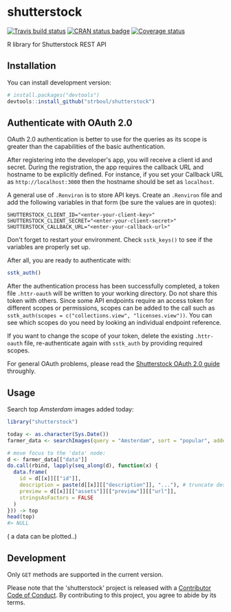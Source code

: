 
<!-- README.md is generated from README.Rmd. Please edit that file -->
shutterstock
============

[![Travis build status](https://travis-ci.org/strboul/shutterstock-r.svg?branch=master)](https://travis-ci.org/strboul/shutterstock-r) [![CRAN status badge](https://www.r-pkg.org/badges/version/shutterstock)](https://cran.r-project.org/package=shutterstock) [![Coverage status](https://codecov.io/gh/strboul/shutterstock-r/branch/master/graph/badge.svg)](https://codecov.io/github/strboul/shutterstock-r?branch=master)

R library for Shutterstock REST API

Installation
------------

<!--You can install the released version of shutterstock from
[CRAN](https://CRAN.R-project.org) with:
``` r
install.packages("shutterstock")
```-->
You can install development version:

``` r
# install.packages("devtools")
devtools::install_github("strboul/shutterstock")
```

Authenticate with OAuth 2.0
---------------------------

OAuth 2.0 authentication is better to use for the queries as its scope is greater than the capabilities of the basic authentication.

After registering into the developer's app, you will receive a client id and secret. During the registration, the app requires the callback URL and hostname to be explicitly defined. For instance, if you set your Callback URL as `http://localhost:3000` then the hostname should be set as `localhost`.

A general use of `.Renviron` is to store API keys. Create an `.Renviron` file and add the following variables in that form (be sure the values are in quotes):

    SHUTTERSTOCK_CLIENT_ID="<enter-your-client-key>"
    SHUTTERSTOCK_CLIENT_SECRET="<enter-your-client-secret>"
    SHUTTERSTOCK_CALLBACK_URL="<enter-your-callback-url>"

Don't forget to restart your environment. Check `sstk_keys()` to see if the variables are properly set up.

After all, you are ready to authenticate with:

``` r
sstk_auth()
```

After the authentication process has been successfully completed, a token file `.httr-oauth` will be written to your working directory. Do not share this token with others. Since some API endpoints require an access token for different scopes or permissions, scopes can be added to the call such as `sstk_auth(scopes = c("collections.view", "licenses.view"))`. You can see which scopes do you need by looking an individual endpoint reference.

If you want to change the scope of your token, delete the existing `.httr-oauth` file, re-authenticate again with `sstk_auth` by providing required scopes.

For general OAuth problems, please read the [Shutterstock OAuth 2.0 guide](https://api-reference.shutterstock.com/#authentication-oauth-authentication-h2) throughly.

Usage
-----

Search top *Amsterdam* images added today:

``` r
library("shutterstock")

today <- as.character(Sys.Date())
farmer_data <- searchImages(query = "Amsterdam", sort = "popular", added_date = today)

# move focus to the 'data' node:
d <- farmer_data[["data"]]
do.call(rbind, lapply(seq_along(d), function(x) {
  data.frame(
    id = d[[x]][["id"]],
    description = paste(d[[x]][["description"]], "..."), # truncate description a little bit
    preview = d[[x]][["assets"]][["preview"]][["url"]],
    stringsAsFactors = FALSE
  )
})) -> top
head(top)
#> NULL
```

( a data can be plotted..)

Development
-----------

Only `GET` methods are supported in the current version.

Please note that the 'shutterstock' project is released with a [Contributor Code of Conduct](CODE_OF_CONDUCT.md). By contributing to this project, you agree to abide by its terms.
